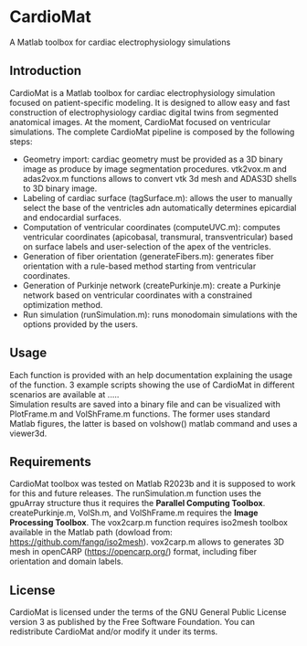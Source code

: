 # CardioMat
A Matlab toolbox for cardiac electrophysiology simulations

## Introduction

CardioMat is a Matlab toolbox for cardiac electrophysiology simulation focused on patient-specific modeling. It is designed to allow easy and fast construction of electrophysiology cardiac digital twins from segmented anatomical images. At the moment, CardioMat focused on ventricular simulations. The complete CardioMat pipeline is composed by the following steps:
- Geometry import: cardiac geometry must be provided as a 3D binary image as produce by image segmentation procedures. vtk2vox.m and adas2vox.m functions allows to convert vtk 3d mesh and ADAS3D shells to 3D binary image.
- Labeling of cardiac surface (tagSurface.m):  allows the user to manually select the base of the ventricles adn automatically determines epicardial and endocardial surfaces.
- Computation of ventricular coordinates (computeUVC.m): computes ventricular coordinates (apicobasal, transmural, transventricular) based on surface labels and user-selection of the apex of the ventricles.
- Generation of fiber orientation (generateFibers.m): generates fiber orientation with a rule-based method starting from ventricular coordinates.
- Generation of Purkinje network (createPurkinje.m): create a Purkinje network based on ventricular coordinates with a constrained optimization method.
-  Run simulation (runSimulation.m): runs monodomain simulations with the options provided by the users.

## Usage

Each function is provided with an help documentation explaining the usage of the function. 3 example scripts showing the use of CardioMat in different scenarios are available at .....  
Simulation results are saved into a binary file and can be visualized with PlotFrame.m and VolShFrame.m functions. The former uses standard Matlab figures, the latter is based on volshow() matlab command and uses a viewer3d. 

## Requirements

CardioMat toolbox was tested on Matlab R2023b and it is supposed to work for this and future releases.
The runSimulation.m function uses the gpuArray structure thus it requires the **Parallel Computing Toolbox**.
createPurkinje.m, VolSh.m, and VolShFrame.m requires the **Image Processing Toolbox**.
The vox2carp.m function requires iso2mesh toolbox available in the Matlab path (dowload from: https://github.com/fangq/iso2mesh). vox2carp.m allows to generates 3D mesh in openCARP (https://opencarp.org/) format, including fiber orientation and domain labels.


## License 

CardioMat is licensed under the terms of the GNU General Public License version 3 as published by the Free Software Foundation. You can redistribute CardioMat and/or modify it under its terms. 
